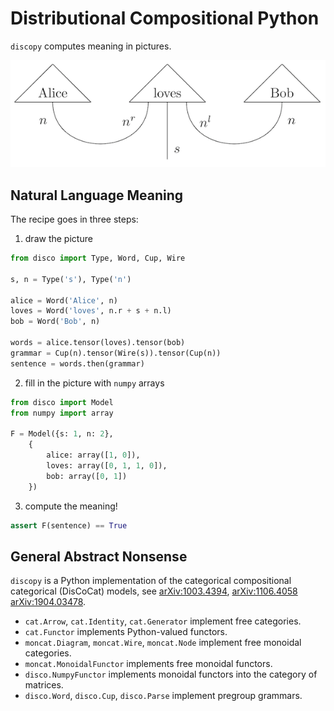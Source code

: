 # Distributional Compositional Python

`discopy` computes meaning in pictures.

!["Alice loves Bob" in picture](figures/alice-loves-bob.png)

## Natural Language Meaning

The recipe goes in three steps:

1) draw the picture

```python
from disco import Type, Word, Cup, Wire

s, n = Type('s'), Type('n')

alice = Word('Alice', n)
loves = Word('loves', n.r + s + n.l)
bob = Word('Bob', n)

words = alice.tensor(loves).tensor(bob)
grammar = Cup(n).tensor(Wire(s)).tensor(Cup(n))
sentence = words.then(grammar)
```

2) fill in the picture with `numpy` arrays

```python
from disco import Model
from numpy import array

F = Model({s: 1, n: 2},
    {
        alice: array([1, 0]),
        loves: array([0, 1, 1, 0]),
        bob: array([0, 1])
    })
```

3) compute the meaning!

```python
assert F(sentence) == True
```

## General Abstract Nonsense

`discopy` is a Python implementation of the categorical compositional categorical (DisCoCat) models, see [arXiv:1003.4394](https://arxiv.org/abs/1003.4394), [arXiv:1106.4058](https://arxiv.org/abs/1106.4058) [arXiv:1904.03478](https://arxiv.org/abs/1904.03478).

* `cat.Arrow`, `cat.Identity`, `cat.Generator` implement free categories.
* `cat.Functor` implements Python-valued functors.
* `moncat.Diagram`, `moncat.Wire`, `moncat.Node` implement free monoidal categories.
* `moncat.MonoidalFunctor` implements free monoidal functors.
* `disco.NumpyFunctor` implements monoidal functors into the category of matrices.
* `disco.Word`, `disco.Cup`, `disco.Parse` implement pregroup grammars.
